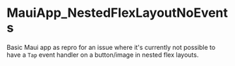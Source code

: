 # MauiApp_NestedFlexLayoutNoEvents

Basic Maui app as repro for an issue where it's currently not possible to have a `Tap` event handler on a button/image in nested flex layouts.
